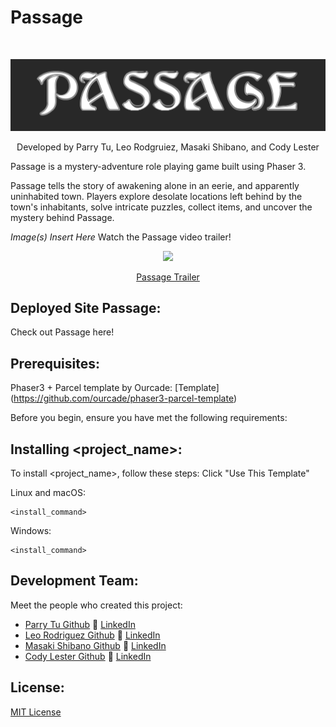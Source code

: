 # Passage

<!--- These are examples. See https://shields.io for others or to customize this set of shields. You might want to include dependencies, project status and licence info here --->

<!-- ![GitHub contributors](https://img.shields.io/github/contributors/nicolerae/README-templateFSA.md)
![GitHub stars](https://img.shields.io/github/stars/nicolerae/README-templateFSA.md?style=social)
![GitHub forks](https://img.shields.io/github/forks/nicolerae/README-templateFSA.md?style=social)
![Twitter Follow](https://img.shields.io/twitter/follow/nicole_rae?style=social) -->

<!-- PROJECT LOGO -->
<br />
<p align="center">
  <a href="">
    <img src="./public/images/passage.png" alt="Logo" >
  </a>

  <!-- <h3 align="center">A mystery-adventure role playing game built on Phaser 3</h3>
 -->
  <p align="center">
    Developed by Parry Tu, Leo Rodgruiez, Masaki Shibano, and Cody Lester
    <br />

Passage is a mystery-adventure role playing game built using Phaser 3.

Passage tells the story of awakening alone in an eerie, and apparently uninhabited town. Players explore desolate locations left behind by the town's inhabitants, solve intricate puzzles, collect items, and uncover the mystery behind Passage.

<!-- PROJECT DEMO GIF, AND IMAGES SHOULD BE PUT HERE-->

_</b> Image(s) Insert Here_ </b> Watch the Passage video trailer!

<p align=‘center’/>
<p align='center'><a href="https://www.loom.com/share/04d6c8482c7341fb9b423d10f0bea30b"> <img style="max-width:300px" src="https://cdn.loom.com/sessions/thumbnails/04d6c8482c7341fb9b423d10f0bea30b-with-play.gif"> </br> <p align='center'> Passage Trailer</p> </a> </p>

## Deployed Site Passage:

Check out Passage here!

<!--- You can link to the deployed site, or a link to the demo recording, or etc. here --->

## Prerequisites:

Phaser3 + Parcel template by Ourcade: [Template] (https://github.com/ourcade/phaser3-parcel-template)

Before you begin, ensure you have met the following requirements:

## Installing <project_name>:

To install <project_name>, follow these steps: Click "Use This Template"

Linux and macOS:

```
<install_command>
```

Windows:

```
<install_command>
```

## Development Team:

Meet the people who created this project:

- [Parry Tu Github](https://github.com/ParryTu) 📖 [LinkedIn](http://linkedin.com/in/parryt/)
- [Leo Rodriguez Github](https://github.com/ParryTu) 📖 [LinkedIn](http://linkedin.com/in/parryt/)
- [Masaki Shibano Github](https://github.com/ParryTu) 📖 [LinkedIn](http://linkedin.com/in/parryt/)
- [Cody Lester Github](https://github.com/ParryTu) 📖 [LinkedIn](http://linkedin.com/in/parryt/)

<!-- You might want to consider using something like the [All Contributors](https://github.com/all-contributors/all-contributors) specification and its [emoji key](https://allcontributors.org/docs/en/emoji-key).
 -->

## License:

[MIT License](https://github.com/ourcade/phaser3-parcel-template/blob/master/LICENSE)
